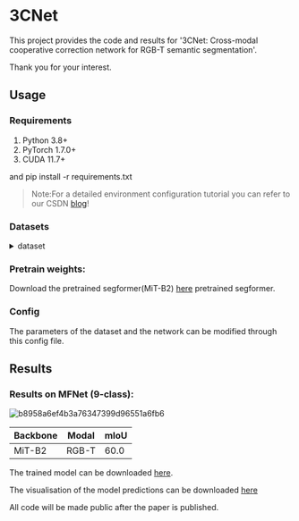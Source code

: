 # 3CNet
This project provides the code and results for '3CNet: Cross-modal cooperative correction network for RGB-T semantic segmentation'. 

Thank you for your interest.

## Usage
### Requirements
1. Python 3.8+
2. PyTorch 1.7.0+
3. CUDA 11.7+

and
    pip install -r requirements.txt

>Note:For a detailed environment configuration tutorial you can refer to our CSDN [blog](https://blog.csdn.net/qq_41973051/article/details/128844400?spm=1001.2014.3001.5501)!

### Datasets

<details>
  <summary>dataset</summary>
  <ul>
    <li>mfnet/
        <ul>
        <li>RGB/
      <ul>
        <li>name1.png</li>
        <li>name2.png</li>
      </ul>
    </li>
    <li>TH/
      <ul>
        <li>……</li>
      </ul>
    </li>
    <li>Labels/
      <ul>
        <li>……</li>
      </ul>
    </li>
  </ul>
    </li>
    <li>PST900/
      <ul>
        <li>……</li>
      </ul>
    </li>
  </ul>
</details>


### Pretrain weights:
Download the pretrained segformer(MiT-B2) [here]() pretrained segformer.

### Config
The parameters of the dataset and the network can be modified through this config file.

## Results
### Results on MFNet (9-class):
![b8958a6ef4b3a76347399d96551a6fb6](https://github.com/user-attachments/assets/e5a970e5-cacf-46f9-8737-c21728f9120e)

| Backbone  | Modal | mIoU   |
|--------|------|--------|
| MiT-B2   | RGB-T   | 60.0   |

The trained model can be downloaded [here](). 

The visualisation of the model predictions can be downloaded [here]()

All code will be made public after the paper is published.

